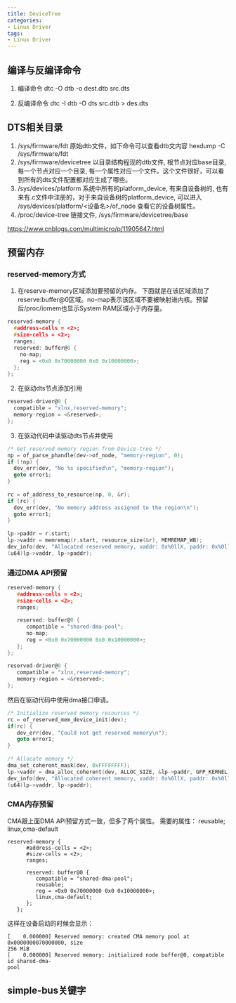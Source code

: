 ```yaml
---
title: DeviceTree
categories: 
- Linux Driver
tags:
- Linux Driver
---
```


## 编译与反编译命令
1. 编译命令
dtc -O dtb -o dest.dtb src.dts

2. 反编译命令
dtc -I dtb -O dts src.dtb > des.dts

## DTS相关目录
1. /sys/firmware/fdt
   原始dtb文件，如下命令可以查看dtb文内容
   hexdump -C /sys/firmware/fdt
2. /sys/firmware/devicetree
   以目录结构程现的dtb文件, 根节点对应base目录, 每一个节点对应一个目录, 每一个属性对应一个文件。这个文件很好，可以看到所有的dts文件配置都对应生成了哪些。
3. /sys/devices/platform
   系统中所有的platform_device, 有来自设备树的, 也有来有.c文件中注册的，对于来自设备树的platform_device, 可以进入 /sys/devices/platform/<设备名>/of_node 查看它的设备树属性。
4. /proc/device-tree
   链接文件, /sys/firmware/devicetree/base

https://www.cnblogs.com/multimicro/p/11905647.html

## 预留内存
### reserved-memory方式
1. 在reserve-memory区域添加要预留的内存。
   下面就是在该区域添加了reserve:buffer@0区域。no-map表示该区域不要被映射进内核。预留后/proc/iomem也显示System RAM区域小于内存量。
```c
reserved-memory {
  #address-cells = <2>;
  #size-cells = <2>;
  ranges;
  reserved: buffer@0 {
    no-map;
    reg = <0x0 0x70000000 0x0 0x10000000>;
  };
};
```
2. 在驱动dts节点添加引用
```c
reserved-driver@0 {
  compatible = "xlnx,reserved-memory";
  memory-region = <&reserved>;
};
```
3. 在驱动代码中读驱动dts节点并使用
```c
/* Get reserved memory region from Device-tree */
np = of_parse_phandle(dev->of_node, "memory-region", 0);
if (!np) {
  dev_err(dev, "No %s specified\n", "memory-region");
  goto error1;
}
  
rc = of_address_to_resource(np, 0, &r);
if (rc) {
  dev_err(dev, "No memory address assigned to the region\n");
  goto error1;
}
  
lp->paddr = r.start;
lp->vaddr = memremap(r.start, resource_size(&r), MEMREMAP_WB);
dev_info(dev, "Allocated reserved memory, vaddr: 0x%0llX, paddr: 0x%0llX\n", 
(u64)lp->vaddr, lp->paddr);
```

### 通过DMA API预留
```c
reserved-memory {
   #address-cells = <2>;
   #size-cells = <2>;
   ranges;
   
   reserved: buffer@0 {
      compatible = "shared-dma-pool";
      no-map;
      reg = <0x0 0x70000000 0x0 0x10000000>;
   };
};
   
reserved-driver@0 {
   compatible = "xlnx,reserved-memory";
   memory-region = <&reserved>;
};
```
然后在驱动代码中使用dma接口申请。
```c
/* Initialize reserved memory resources */
rc = of_reserved_mem_device_init(dev);
if(rc) {
   dev_err(dev, "Could not get reserved memory\n");
   goto error1;
}
  
/* Allocate memory */
dma_set_coherent_mask(dev, 0xFFFFFFFF);
lp->vaddr = dma_alloc_coherent(dev, ALLOC_SIZE, &lp->paddr, GFP_KERNEL);
dev_info(dev, "Allocated coherent memory, vaddr: 0x%0llX, paddr: 0x%0llX\n", 
(u64)lp->vaddr, lp->paddr);

```


### CMA内存预留
CMA跟上面DMA API预留方式一致，但多了两个属性。
需要的属性：
reusable;
linux,cma-default
```
reserved-memory {
      #address-cells = <2>;
      #size-cells = <2>;
      ranges;
 
      reserved: buffer@0 {
         compatible = "shared-dma-pool";
         reusable;
         reg = <0x0 0x70000000 0x0 0x10000000>;
         linux,cma-default;
      };
   };
```
这样在设备启动的时候会显示：
```
[    0.000000] Reserved memory: created CMA memory pool at 0x0000000070000000, size 
256 MiB
[    0.000000] Reserved memory: initialized node buffer@0, compatible id shared-dma-
pool
```

## simple-bus关键字
